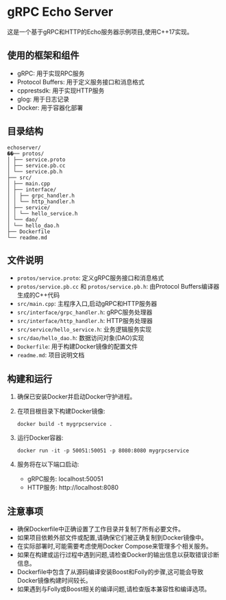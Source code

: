 # gRPC Echo Server

这是一个基于gRPC和HTTP的Echo服务器示例项目,使用C++17实现。

## 使用的框架和组件

- gRPC: 用于实现RPC服务
- Protocol Buffers: 用于定义服务接口和消息格式
- cpprestsdk: 用于实现HTTP服务
- glog: 用于日志记录
- Docker: 用于容器化部署

## 目录结构

```
echoserver/
��── protos/
│ ├── service.proto
│ ├── service.pb.cc
│ └── service.pb.h
├── src/
│ ├── main.cpp
│ ├── interface/
│ │ ├── grpc_handler.h
│ │ └── http_handler.h
│ ├── service/
│ │ └── hello_service.h
│ └── dao/
│ └── hello_dao.h
├── Dockerfile
└── readme.md
```

## 文件说明

- `protos/service.proto`: 定义gRPC服务接口和消息格式
- `protos/service.pb.cc` 和 `protos/service.pb.h`: 由Protocol Buffers编译器生成的C++代码
- `src/main.cpp`: 主程序入口,启动gRPC和HTTP服务器
- `src/interface/grpc_handler.h`: gRPC服务处理器
- `src/interface/http_handler.h`: HTTP服务处理器
- `src/service/hello_service.h`: 业务逻辑服务实现
- `src/dao/hello_dao.h`: 数据访问对象(DAO)实现
- `Dockerfile`: 用于构建Docker镜像的配置文件
- `readme.md`: 项目说明文档

## 构建和运行

1. 确保已安装Docker并启动Docker守护进程。

2. 在项目根目录下构建Docker镜像:
   ```
   docker build -t mygrpcservice .
   ```

3. 运行Docker容器:
   ```
   docker run -it -p 50051:50051 -p 8080:8080 mygrpcservice
   ```

4. 服务将在以下端口启动:
   - gRPC服务: localhost:50051
   - HTTP服务: http://localhost:8080

## 注意事项

- 确保Dockerfile中正确设置了工作目录并复制了所有必要文件。
- 如果项目依赖外部文件或配置,请确保它们被正确复制到Docker镜像中。
- 在实际部署时,可能需要考虑使用Docker Compose来管理多个相关服务。
- 如果在构建或运行过程中遇到问题,请检查Docker的输出信息以获取错误诊断信息。
- Dockerfile中包含了从源码编译安装Boost和Folly的步骤,这可能会导致Docker镜像构建时间较长。
- 如果遇到与Folly或Boost相关的编译问题,请检查版本兼容性和编译选项。
